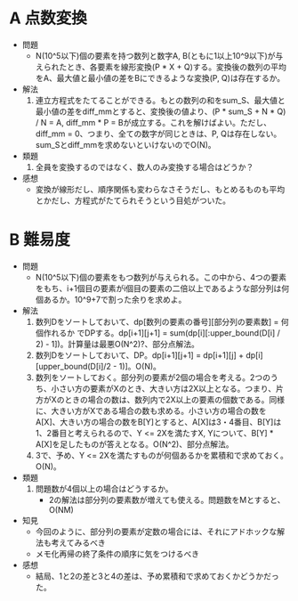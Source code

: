 # A 点数変換

- 問題
    - N(10^5以下)個の要素を持つ数列と数字A, B(ともに1以上10^9以下)が与えられたとき、各要素を線形変換(P \* X + Q)する。変換後の数列の平均をA、最大値と最小値の差をBにできるような変換(P, Q)は存在するか。
- 解法
    1. 連立方程式をたてることができる。もとの数列の和をsum\_S、最大値と最小値の差をdiff\_mmとすると、変換後の値より、(P * sum\_S + N * Q) / N = A, diff\_mm * P = Bが成立する。これを解けばよい。ただし、diff\_mm = 0、つまり、全ての数字が同じときは、P, Qは存在しない。sum\_Sとdiff\_mmを求めないといけないのでO(N)。
- 類題
    1. 全員を変換するのではなく、数人のみ変換する場合はどうか？
- 感想
    - 変換が線形だし、順序関係も変わらなさそうだし、もとめるものも平均とかだし、方程式がたてられそうという目処がついた。

# B 難易度

- 問題
    - N(10^5以下)個の要素をもつ数列が与えられる。この中から、4つの要素をもち、i+1個目の要素がi個目の要素の二倍以上であるような部分列は何個あるか。10^9+7で割った余りを求めよ。
- 解法
    1. 数列Dをソートしておいて、dp\[数列の要素の番号\]\[部分列の要素数\] = 何個作れるか でDPする。dp\[i+1\]\[j+1\] = sum(dp\[i\]\[:upper_bound(D[i] / 2) - 1])。計算量は最悪O(N^2)?、部分点解法。
    2. 数列Dをソートしておいて、DP。dp\[i+1\]\[j+1\] = dp\[i+1\]\[j\] + dp\[i\]\[upper_bound(D[i]/2 - 1)\]。O(N)。
    3. 数列をソートしておく。部分列の要素が2個の場合を考える。2つのうち、小さい方の要素がXのとき、大きい方は2X以上となる。つまり、片方がXのときの場合の数は、数列内で2X以上の要素の個数である。同様に、大きい方がXである場合の数も求める。小さい方の場合の数をA\[X\]、大きい方の場合の数をB\[Y\]とすると、A\[X\]は3・4番目、B\[Y\]は1、2番目と考えられるので、Y <= 2Xを満たすX, Yについて、B\[Y\] \* A\[X\]を足したものが答えとなる。O(N^2)、部分点解法。
    4. 3で、予め、Y <= 2Xを満たすものが何個あるかを累積和で求めておく。O(N)。
- 類題
    1. 問題数が4個以上の場合はどうするか。
        - 2の解法は部分列の要素数が増えても使える。問題数をMとすると、O(NM)
- 知見
    - 今回のように、部分列の要素が定数の場合には、それにアドホックな解法も考えてみるべき
    - メモ化再帰の終了条件の順序に気をつけるべき
- 感想
    - 結局、1と2の差と3と4の差は、予め累積和で求めておくかどうかだった。
    
